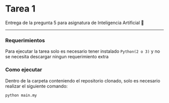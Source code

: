 # Tarea 1
Entrega de la pregunta 5 para asignatura de Inteligencia Artificial 🤖

-------
### Requerimientos
Para ejecutar la tarea solo es necesario tener instalado `Python(2 o 3)` y no se necesita descargar ningun requerimiento extra

### Como ejecutar
Dentro de la carpeta conteniendo el repositorio clonado, solo es necesario realizar el siguiente comando:

```bash
python main.my
```
